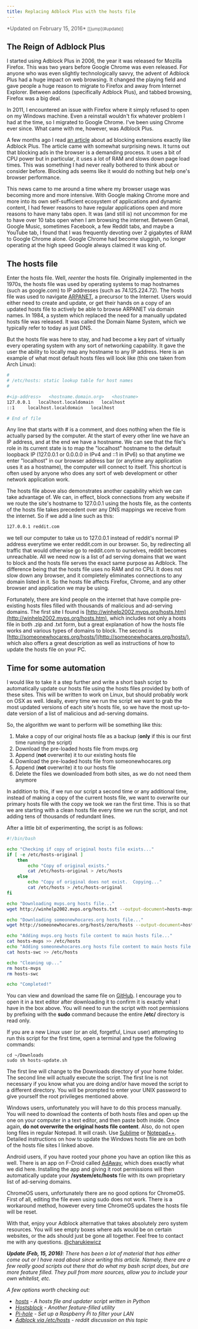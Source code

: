 ```yaml
---
title: Replacing Adblock Plus with the hosts file
---
```


<div style="color:#555;font-size:14px;">
*Updated on February 15, 2016* <small>[[jump](#update)]</small>
</div>

## The Reign of Adblock Plus

I started using Adblock Plus in 2006, the year it was released for Mozilla Firefox.  This was two years before Google Chrome was even released.  For anyone who was even slightly technologically savvy, the advent of Adblock Plus had a huge impact on web browsing.  It changed the playing field and gave people a huge reason to migrate to Firefox and away from Internet Explorer.  Between addons (specifically Adblock Plus), and tabbed browsing, Firefox was a big deal.

In 2011, I encountered an issue with Firefox where it simply refused to open on my Windows machine.  Even a reinstall wouldn't fix whatever problem I had at the time, so I migrated to Google Chrome.  I've been using Chrome ever since.  What came with me, however, was Adblock Plus.

A few months ago I read [an article](http://www.reddit.com/r/programming/comments/25j41u/adblock_pluss_effect_on_firefoxs_memory_usage/) about ad blocking extensions exactly like Adblock Plus.  The article came with somewhat surprising news.  It turns out that blocking ads in the browser is a demanding process.  It uses a bit of CPU power but in particular, it uses a lot of RAM and slows down page load times.  This was something I had never really bothered to think about or consider before.  Blocking ads seems like it would do nothing but help one's browser performance.

This news came to me around a time where my browser usage was becoming more and more intensive.  With Google making Chrome more and more into its own self-sufficient ecosystem of applications and dynamic content, I had fewer reasons to have regular applications open and more reasons to have many tabs open.  It was (and still is) not uncommon for me to have over 10 tabs open when I am browsing the internet.  Between Gmail, Google Music, sometimes Facebook, a few Reddit tabs, and maybe a YouTube tab, I found that I was frequently devoting over 2 gigabytes of RAM to Google Chrome alone.  Google Chrome had become sluggish, no longer operating at the high speed Google always claimed it was king of.

## The hosts file

Enter the hosts file.  Well, *reenter* the hosts file.  Originally implemented in the 1970s, the hosts file was used by operating systems to map hostnames (such as google.com) to IP addresses (such as 74.125.224.72).  The hosts file was used to navigate [ARPANET](http://en.wikipedia.org/wiki/ARPANET), a precursor to the Internet.  Users would either need to create and update, or get their hands on a copy of an updated hosts file to actively be able to browse ARPANET via domain names. In 1984, a system which replaced the need for a manually updated hosts file was released.  It was called the Domain Name System, which we typically refer to today as just DNS.

But the hosts file was here to stay, and had become a key part of virtually every operating system with any sort of networking capability.  It gave the user the ability to locally map any hostname to any IP address.  Here is an example of what most default hosts files will look like (this one taken from Arch Linux):

``` bash
#
# /etc/hosts: static lookup table for host names
#

#<ip-address>	<hostname.domain.org>	<hostname>
127.0.0.1	localhost.localdomain	localhost
::1		localhost.localdomain	localhost

# End of file
```


Any line that starts with # is a comment, and does nothing when the file is actually parsed by the computer.  At the start of every other line we have an IP address, and at the end we have a hostname.  We can see that the file's role in its current state is to map the "localhost" hostname to the default loopback IP (127.0.0.1 or 0.0.0.0 in IPv4 and ::1 in IPv6) so that anytime we enter "localhost" in our browser address bar (or anytime any application uses it as a hostname), the computer will connect to itself.  This shortcut is often used by anyone who does any sort of web development or other network application work.

The hosts file above also demonstrates another capability which we can take advantage of.  We can, in effect, block connections from any website if we route the site's hostname to 127.0.0.1 using the hosts file, as the contents of the hosts file takes precedent over any DNS mappings we receive from the internet.  So if we add a line such as this:

``` bash
127.0.0.1 reddit.com
```

we tell our computer to take us to 127.0.0.1 instead of reddit's normal IP address everytime we enter reddit.com in our browser.  So, by redirecting all traffic that would otherwise go to reddit.com to ourselves, reddit becomes unreachable.  All we need now is a list of ad serving domains that we want to block and the hosts file serves the exact same purpose as Adblock.  The difference being that the hosts file uses no RAM and no CPU.  It does not slow down any browser, and it completely eliminates connections to any domain listed in it.  So the hosts file affects Firefox, Chrome, and any other browser and application we may be using.

Fortunately, there are kind people on the internet that have compile pre-existing hosts files filled with thousands of malicious and ad-serving domains.  The first site I found is [http://winhelp2002.mvps.org/hosts.htm](http://winhelp2002.mvps.org/hosts.htm), which includes not only a hosts file in both .zip and .txt form, but a great explanation of how the hosts file works and various types of domains to block.  The second is [http://someonewhocares.org/hosts/](http://someonewhocares.org/hosts/), which also offers a great description as well as instructions of how to update the hosts file on your PC.

## Time for some automation

I would like to take it a step further and write a short bash script to automatically update our hosts file using the hosts files provided by both of these sites.  This will be written to work on Linux, but should probably work on OSX as well.  Ideally, every time we run the script we want to grab the most updated versions of each site's hosts file, so we have the most up-to-date version of a list of malicious and ad-serving domains.

So, the algorithm we want to perform will be something like this:

1. Make a copy of our original hosts file as a backup (**only** if this is our first time running the script)
2. Download the pre-loaded hosts file from mvps.org
3. Append (**not** overwrite) it to our existing hosts file
4. Download the pre-loaded hosts file from someonewhocares.org
5. Append (**not** overwrite) it to our hosts file
6. Delete the files we downloaded from both sites, as we do not need them anymore

In addition to this, if we run our script a second time or any additional time, instead of making a copy of the current hosts file, we want to overwrite our primary hosts file with the copy we took we ran the first time.  This is so that we are starting with a clean hosts file every time we run the script, and not adding tens of thousands of redundant lines.

After a little bit of experimenting, the script is as follows:

``` bash
#!/bin/bash

echo "Checking if copy of original hosts file exists..."
if [ -e /etc/hosts-original ]
	then
		echo "Copy of original exists."
		cat /etc/hosts-original > /etc/hosts	
	else
		echo "Copy of original does not exist.  Copying..."
		cat /etc/hosts > /etc/hosts-original
fi

echo "Downloading mvps.org hosts file..."
wget http://winhelp2002.mvps.org/hosts.txt --output-document=hosts-mvps

echo "Downloading someonewhocares.org hosts file..."
wget http://someonewhocares.org/hosts/zero/hosts --output-document=hosts-swc

echo "Adding mvps.org hosts file content to main hosts file..."
cat hosts-mvps >> /etc/hosts
echo "Adding someonewhocares.org hosts file content to main hosts file..."
cat hosts-swc >> /etc/hosts

echo "Cleaning up..."
rm hosts-mvps
rm hosts-swc

echo "Completed!"
```

You can view and download the same file on [GitHub](https://github.com/charukiewicz/scripts/blob/master/hosts-update.sh).  I encourage you to open it in a text editor after downloading it to confirm it is exactly what I have in the box above.  You will need to run the script with root permissions by prefixing with the **sudo** command because the entire **/etc/** directory is read only.

If you are a new Linux user (or an old, forgetful, Linux user) attempting to run this script for the first time, open a terminal and type the following commands:


```
cd ~/Downloads
sudo sh hosts-update.sh
```

The first line will change to the Downloads directory of your home folder.  The second line will actually execute the script.  The first line is not necessary if you know what you are doing and/or have moved the script to a different directory.  You will be prompted to enter your UNIX password to give yourself the root privileges mentioned above.

Windows users, unfortunately you will have to do this process manually.  You will need to download the contents of both hosts files and open up the one on your computer in a text editor, and then paste both inside.  Once again, **do not overwrite the original hosts file content**.  Also, do not open long files in regular Notepad.  It will crash.  Use [Sublime](http://www.sublimetext.com/) or [Notepad++](http://notepad-plus-plus.org/).  Detailed instructions on how to update the Windows hosts file are on both of the hosts file sites I linked above.

Android users, if you have rooted your phone you have an option like this as well.  There is an app on F-Droid called [AdAway](https://f-droid.org/repository/browse/?fdid=org.adaway), which does exactly what we did here.  Installing the app and giving it root permissions will then automatically update your **/system/etc/hosts** file with its own proprietary list of ad-serving domains.

ChromeOS users, unfortunately there are no good options for ChromeOS.  First of all, editing the file even using sudo does not work.  There is a workaround method, however every time ChromeOS updates the hosts file will be reset.

With that, enjoy your Adblock alternative that takes absolutely zero system resources.  You will see empty boxes where ads would be on certain websites, or the ads should just be gone all together.  Feel free to contact me with any questions. [\@charukiewicz](https://www.twitter.com/charukiewicz/)

<a name="update"></a>

<i>**Update (Feb, 15, 2016)**: There has been a lot of material that has either come out or I have read about since writing this article.  Namely, there are a few really good scripts out there that do what my bash script does, but are more feature filled.  They pull from more sources, allow you to include your own whitelist, etc.

A few options worth checking out:

  * [hosts](https://github.com/StevenBlack/hosts) - A hosts file and updater script written in Python
  * [Hostsblock](https://gaenserich.github.io/hostsblock/) - Another feature-filled utility
  * [Pi-hole](http://pi-hole.net/) - Set up a Raspberry Pi to filter your LAN 
  * [Adblock via /etc/hosts](https://www.reddit.com/r/linux/comments/45e27d/adblock_via_etchosts/) - reddit discussion on this topic

</i>
